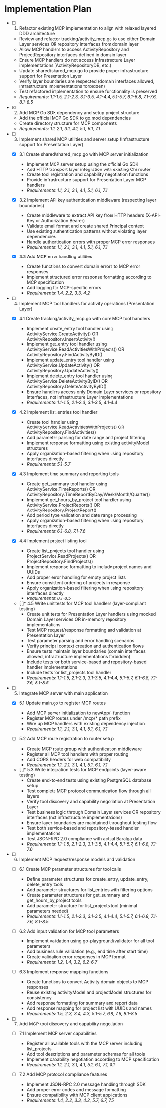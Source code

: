 # Implementation Plan

- [ ] 1. Refactor existing MCP implementation to align with relaxed layered DDD architecture
  - Review and refactor tracking/activity_mcp.go to use either Domain Layer services OR repository interfaces from domain layer
  - Allow MCP handlers to access ActivityRepository and ProjectRepository interfaces defined in domain layer
  - Ensure MCP handlers do not access Infrastructure Layer implementations (ActivityRepositoryDB, etc.)
  - Update shared/shared_mcp.go to provide proper infrastructure support for Presentation Layer
  - Verify layer boundaries are respected (domain interfaces allowed, infrastructure implementations forbidden)
  - Test refactored implementation to ensure functionality is preserved
  - _Requirements: 1.1-1.5, 2.1-2.3, 3.1-3.5, 4.1-4.4, 5.1-5.7, 6.1-6.8, 7.1-7.6, 8.1-8.5_

- [x] 2. Add MCP Go SDK dependency and setup project structure
  - Add the official MCP Go SDK to go.mod dependencies
  - Create directory structure for MCP components
  - _Requirements: 1.1, 2.1, 3.1, 4.1, 5.1, 6.1, 7.1_

- [ ] 3. Implement shared MCP utilities and server setup (Infrastructure support for Presentation Layer)
  - [x] 3.1 Create shared/shared_mcp.go with MCP server initialization
    - Implement MCP server setup using the official Go SDK
    - Add HTTP transport layer integration with existing Chi router
    - Create tool registration and capability negotiation functions
    - Provide infrastructure support for Presentation Layer MCP handlers
    - _Requirements: 1.1, 2.1, 3.1, 4.1, 5.1, 6.1, 7.1_

  - [x] 3.2 Implement API key authentication middleware (respecting layer boundaries)
    - Create middleware to extract API key from HTTP headers (X-API-Key or Authorization Bearer)
    - Validate email format and create shared.Principal context
    - Use existing authentication patterns without violating layer dependencies
    - Handle authentication errors with proper MCP error responses
    - _Requirements: 1.1, 2.1, 3.1, 4.1, 5.1, 6.1, 7.1_

  - [x] 3.3 Add MCP error handling utilities
    - Create functions to convert domain errors to MCP error responses
    - Implement structured error response formatting according to MCP specification
    - Add logging for MCP-specific errors
    - _Requirements: 1.4, 2.2, 3.3, 4.2_

- [ ] 4. Implement MCP tool handlers for activity operations (Presentation Layer)
  - [x] 4.1 Create tracking/activity_mcp.go with core MCP tool handlers
    - Implement create_entry tool handler using ActivityService.CreateActivity() OR ActivityRepository.InsertActivity()
    - Implement get_entry tool handler using ActivityService.ReadActivitiesWithProjects() OR ActivityRepository.FindActivityByID()
    - Implement update_entry tool handler using ActivityService.UpdateActivity() OR ActivityRepository.UpdateActivity()
    - Implement delete_entry tool handler using ActivityService.DeleteActivityByID() OR ActivityRepository.DeleteActivityByID()
    - Ensure handlers access only Domain Layer services or repository interfaces, not Infrastructure Layer implementations
    - _Requirements: 1.1-1.5, 2.1-2.3, 3.1-3.5, 4.1-4.4_

  - [x] 4.2 Implement list_entries tool handler
    - Create tool handler using ActivityService.ReadActivitiesWithProjects() OR ActivityRepository.FindActivities()
    - Add parameter parsing for date range and project filtering
    - Implement response formatting using existing activityModel structures
    - Apply organization-based filtering when using repository interfaces directly
    - _Requirements: 5.1-5.7_

  - [x] 4.3 Implement time summary and reporting tools
    - Create get_summary tool handler using ActivityService.TimeReports() OR ActivityRepository.TimeReportByDay/Week/Month/Quarter()
    - Implement get_hours_by_project tool handler using ActivityService.ProjectReports() OR ActivityRepository.ProjectReport()
    - Add period type validation and date range processing
    - Apply organization-based filtering when using repository interfaces directly
    - _Requirements: 6.1-6.8, 7.1-7.6_

  - [x] 4.4 Implement project listing tool
    - Create list_projects tool handler using ProjectService.ReadProjects() OR ProjectRepository.FindProjects()
    - Implement response formatting to include project names and UUIDs
    - Add proper error handling for empty project lists
    - Ensure consistent ordering of projects in response
    - Apply organization-based filtering when using repository interfaces directly
    - _Requirements: 8.1-8.5_

  - [ ]* 4.5 Write unit tests for MCP tool handlers (layer-compliant testing)
    - Create unit tests for Presentation Layer handlers using mocked Domain Layer services OR in-memory repository implementations
    - Test MCP request/response formatting and validation at Presentation Layer
    - Test parameter parsing and error handling scenarios
    - Verify principal context creation and authentication flows
    - Ensure tests maintain layer boundaries (domain interfaces allowed, infrastructure implementations forbidden)
    - Include tests for both service-based and repository-based handler implementations
    - Include tests for list_projects tool handler
    - _Requirements: 1.1-1.5, 2.1-2.3, 3.1-3.5, 4.1-4.4, 5.1-5.7, 6.1-6.8, 7.1-7.6, 8.1-8.5_

- [ ] 5. Integrate MCP server with main application
  - [x] 5.1 Update main.go to register MCP routes
    - Add MCP server initialization to newApp() function
    - Register MCP routes under /mcp/* path prefix
    - Wire up MCP handlers with existing dependency injection
    - _Requirements: 1.1, 2.1, 3.1, 4.1, 5.1, 6.1, 7.1_

  - [ ] 5.2 Add MCP route registration to router setup
    - Create MCP route group with authentication middleware
    - Register all MCP tool handlers with proper routing
    - Add CORS headers for web compatibility
    - _Requirements: 1.1, 2.1, 3.1, 4.1, 5.1, 6.1, 7.1_

  - [ ]* 5.3 Write integration tests for MCP endpoints (layer-aware testing)
    - Create end-to-end tests using existing PostgreSQL database setup
    - Test complete MCP protocol communication flow through all layers
    - Verify tool discovery and capability negotiation at Presentation Layer
    - Test business logic through Domain Layer services OR repository interfaces (not infrastructure implementations)
    - Ensure layer boundaries are maintained throughout testing flow
    - Test both service-based and repository-based handler implementations
    - Test JSON-RPC 2.0 compliance with actual Baralga data
    - _Requirements: 1.1-1.5, 2.1-2.3, 3.1-3.5, 4.1-4.4, 5.1-5.7, 6.1-6.8, 7.1-7.6_

- [ ] 6. Implement MCP request/response models and validation
  - [ ] 6.1 Create MCP parameter structures for tool calls
    - Define parameter structures for create_entry, update_entry, delete_entry tools
    - Add parameter structures for list_entries with filtering options
    - Create parameter structures for get_summary and get_hours_by_project tools
    - Add parameter structure for list_projects tool (minimal parameters needed)
    - _Requirements: 1.1-1.5, 2.1-2.3, 3.1-3.5, 4.1-4.4, 5.1-5.7, 6.1-6.8, 7.1-7.6, 8.1-8.5_

  - [ ] 6.2 Add input validation for MCP tool parameters
    - Implement validation using go-playground/validator for all tool parameters
    - Add business rule validation (e.g., end time after start time)
    - Create validation error responses in MCP format
    - _Requirements: 1.2, 1.4, 3.2, 6.2-6.7_

  - [ ] 6.3 Implement response mapping functions
    - Create functions to convert Activity domain objects to MCP responses
    - Reuse existing activityModel and projectModel structures for consistency
    - Add response formatting for summary and report data
    - Add response mapping for project list with UUIDs and names
    - _Requirements: 1.5, 2.3, 3.4, 4.3, 5.1-5.7, 6.8, 7.6, 8.1-8.5_

- [ ] 7. Add MCP tool discovery and capability negotiation
  - [ ] 7.1 Implement MCP server capabilities
    - Register all available tools with the MCP server including list_projects
    - Add tool descriptions and parameter schemas for all tools
    - Implement capability negotiation according to MCP specification
    - _Requirements: 1.1, 2.1, 3.1, 4.1, 5.1, 6.1, 7.1, 8.1_

  - [ ] 7.2 Add MCP protocol compliance features
    - Implement JSON-RPC 2.0 message handling through SDK
    - Add proper error codes and message formatting
    - Ensure compatibility with MCP client applications
    - _Requirements: 1.4, 2.2, 3.3, 4.2, 5.7, 6.7, 7.5_